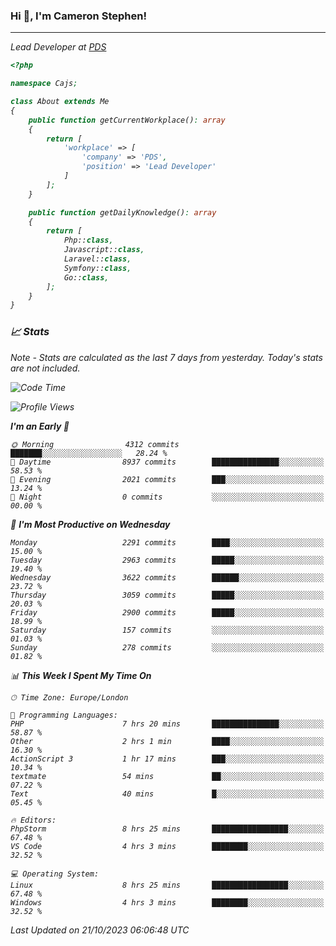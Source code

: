 ### Hi 👋, I'm Cameron Stephen!
<hr>
<p><em>Lead Developer at <a href="https://prindatasolutions.co.uk">PDS</a></p>


```php
<?php

namespace Cajs;

class About extends Me
{
    public function getCurrentWorkplace(): array
    {
        return [
            'workplace' => [
                'company' => 'PDS',
                'position' => 'Lead Developer'
            ]
        ];
    }

    public function getDailyKnowledge(): array
    {
        return [
            Php::class,
            Javascript::class,
            Laravel::class,
            Symfony::class,
            Go::class,
        ];
    }
}
```

### 📈 Stats
<p><em>Note - Stats are calculated as the last 7 days from yesterday. Today's stats are not included.</em></p>


<!--START_SECTION:waka-->
![Code Time](http://img.shields.io/badge/Code%20Time-3%2C599%20hrs%2034%20mins-blue)

![Profile Views](http://img.shields.io/badge/Profile%20Views-0-blue)

**I'm an Early 🐤** 

```text
🌞 Morning                4312 commits        ███████░░░░░░░░░░░░░░░░░░   28.24 % 
🌆 Daytime                8937 commits        ███████████████░░░░░░░░░░   58.53 % 
🌃 Evening                2021 commits        ███░░░░░░░░░░░░░░░░░░░░░░   13.24 % 
🌙 Night                  0 commits           ░░░░░░░░░░░░░░░░░░░░░░░░░   00.00 % 
```
📅 **I'm Most Productive on Wednesday** 

```text
Monday                   2291 commits        ████░░░░░░░░░░░░░░░░░░░░░   15.00 % 
Tuesday                  2963 commits        █████░░░░░░░░░░░░░░░░░░░░   19.40 % 
Wednesday                3622 commits        ██████░░░░░░░░░░░░░░░░░░░   23.72 % 
Thursday                 3059 commits        █████░░░░░░░░░░░░░░░░░░░░   20.03 % 
Friday                   2900 commits        █████░░░░░░░░░░░░░░░░░░░░   18.99 % 
Saturday                 157 commits         ░░░░░░░░░░░░░░░░░░░░░░░░░   01.03 % 
Sunday                   278 commits         ░░░░░░░░░░░░░░░░░░░░░░░░░   01.82 % 
```


📊 **This Week I Spent My Time On** 

```text
🕑︎ Time Zone: Europe/London

💬 Programming Languages: 
PHP                      7 hrs 20 mins       ███████████████░░░░░░░░░░   58.87 % 
Other                    2 hrs 1 min         ████░░░░░░░░░░░░░░░░░░░░░   16.30 % 
ActionScript 3           1 hr 17 mins        ███░░░░░░░░░░░░░░░░░░░░░░   10.34 % 
textmate                 54 mins             ██░░░░░░░░░░░░░░░░░░░░░░░   07.22 % 
Text                     40 mins             █░░░░░░░░░░░░░░░░░░░░░░░░   05.45 % 

🔥 Editors: 
PhpStorm                 8 hrs 25 mins       █████████████████░░░░░░░░   67.48 % 
VS Code                  4 hrs 3 mins        ████████░░░░░░░░░░░░░░░░░   32.52 % 

💻 Operating System: 
Linux                    8 hrs 25 mins       █████████████████░░░░░░░░   67.48 % 
Windows                  4 hrs 3 mins        ████████░░░░░░░░░░░░░░░░░   32.52 % 
```


 Last Updated on 21/10/2023 06:06:48 UTC
<!--END_SECTION:waka-->
